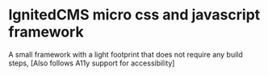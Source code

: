 # IgnitedCMS micro css and javascript framework
A small framework with a light footprint that does not
require any build steps, [Also follows A11y support for
accessibility]
